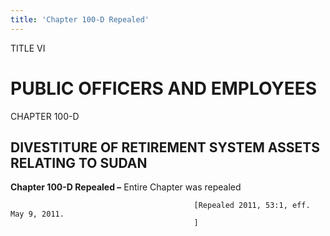 ```yaml
---
title: 'Chapter 100-D Repealed'
---
```


TITLE VI
                                             
PUBLIC OFFICERS AND EMPLOYEES
=============================

CHAPTER 100-D
                                             
DIVESTITURE OF RETIREMENT SYSTEM ASSETS RELATING TO SUDAN
---------------------------------------------------------

**Chapter 100-D Repealed –** Entire Chapter was repealed


                                             [Repealed 2011, 53:1, eff. May 9, 2011.
                                             ]
